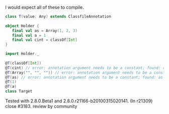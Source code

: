 I would expect all of these to compile.

```scala
class T(value: Any) extends ClassfileAnnotation
 
object Holder {
   final val as = Array(1, 2, 3)
   final val a = 1
   final val cint = classOf[Int]
}

import Holder._
 
@T(classOf[Int])
@T(cint) // error: annotation argument needs to be a constant; found: cint
@T(Array("", "", "")) // error: annotation argument needs to be a constant; found: as
@T(as) // error: annotation argument needs to be a constant; found: as
@T(1)
@T(a)
class Target
```

Tested with 2.8.0.Beta1 and 2.8.0.r21166-b20100315020141.
(In r21309) close #3183. review by community
